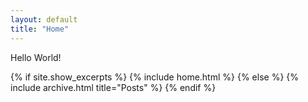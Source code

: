 ```yaml
---
layout: default
title: "Home"
---
```


Hello World!

{% if site.show_excerpts %}
  {% include home.html %}
{% else %}
  {% include archive.html title="Posts" %}
{% endif %}
